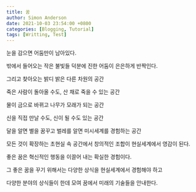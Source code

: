 ```yaml
---
title: 꿈
author: Simon Anderson
date: 2021-10-03 23:54:00 +0800
categories: [Blogging, Tutorial]
tags: [Writting, Test]
---
```




눈을 감으면 어둠만이 남아있다.

밖에서 들어오는 작은 불빛들 덕분에 진한 어둠이 은은하게 반짝인다.

그리고 찾아오는 밝디 밝은 다른 차원의 공간



죽은 사람이 돌아올 수도, 산 채로 죽을 수 있는 공간

물이 금으로 바뀌고 나무가 모래가 되는 공간

신을 직접 만날 수도, 신이 될 수도 있는 공간



달을 알면 별을 꿈꾸고 벌레를 알면 미시세계를 경험하는 공간

모든 것이 확장하는 초현실 속 공간에서 창의적인 조합이 현실세계에서 영감이 된다.

좋은 꿈은 혁신적인 행동을 이끌어 내는 확실한 경험이다.

그 좋은 꿈을 꾸기 위해서는 다양한 상식을 현실세계에서 경험해야 하고

다양한 분야의 상식들이 한데 모여 꿈에서 미래의 기술들을 안내한다.
